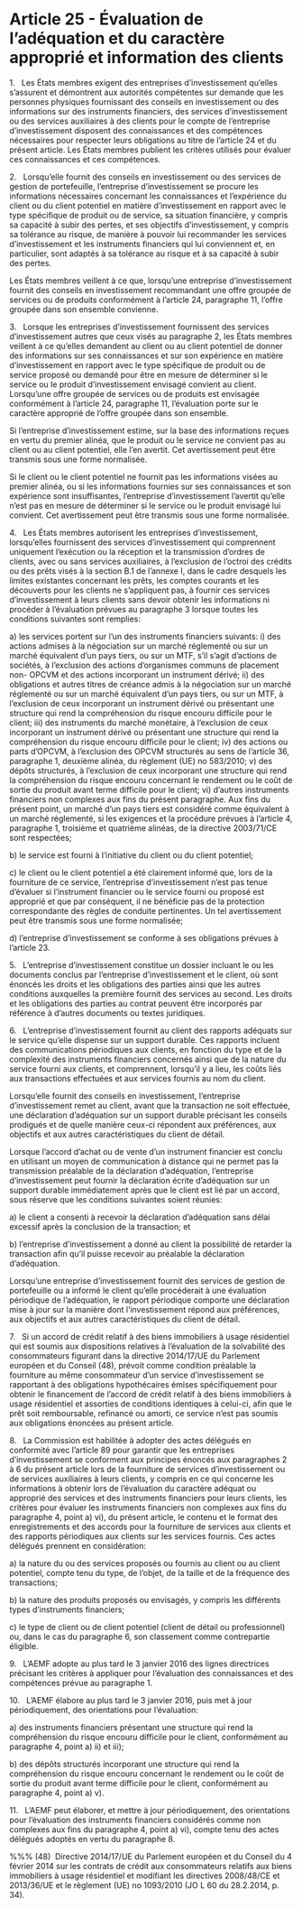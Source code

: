 # Article 25 - Évaluation de l’adéquation et du caractère approprié et information des clients


1.   Les États membres exigent des entreprises d’investissement qu’elles s’assurent et démontrent aux autorités compétentes sur demande que les personnes physiques fournissant des conseils en investissement ou des informations sur des instruments financiers, des services d’investissement ou des services auxiliaires à des clients pour le compte de l’entreprise d’investissement disposent des connaissances et des compétences nécessaires pour respecter leurs obligations au titre de l’article 24 et du présent article. Les États membres publient les critères utilisés pour évaluer ces connaissances et ces compétences.

2.   Lorsqu’elle fournit des conseils en investissement ou des services de gestion de portefeuille, l’entreprise d’investissement se procure les informations nécessaires concernant les connaissances et l’expérience du client ou du client potentiel en matière d’investissement en rapport avec le type spécifique de produit ou de service, sa situation financière, y compris sa capacité à subir des pertes, et ses objectifs d’investissement, y compris sa tolérance au risque, de manière à pouvoir lui recommander les services d’investissement et les instruments financiers qui lui conviennent et, en particulier, sont adaptés à sa tolérance au risque et à sa capacité à subir des pertes.

Les États membres veillent à ce que, lorsqu’une entreprise d’investissement fournit des conseils en investissement recommandant une offre groupée de services ou de produits conformément à l’article 24, paragraphe 11, l’offre groupée dans son ensemble convienne.

3.   Lorsque les entreprises d’investissement fournissent des services d’investissement autres que ceux visés au paragraphe 2, les États membres veillent à ce qu’elles demandent au client ou au client potentiel de donner des informations sur ses connaissances et sur son expérience en matière d’investissement en rapport avec le type spécifique de produit ou de service proposé ou demandé pour être en mesure de déterminer si le service ou le produit d’investissement envisagé convient au client. Lorsqu’une offre groupée de services ou de produits est envisagée conformément à l’article 24, paragraphe 11, l’évaluation porte sur le caractère approprié de l’offre groupée dans son ensemble.

Si l’entreprise d’investissement estime, sur la base des informations reçues en vertu du premier alinéa, que le produit ou le service ne convient pas au client ou au client potentiel, elle l’en avertit. Cet avertissement peut être transmis sous une forme normalisée.

Si le client ou le client potentiel ne fournit pas les informations visées au premier alinéa, ou si les informations fournies sur ses connaissances et son expérience sont insuffisantes, l’entreprise d’investissement l’avertit qu’elle n’est pas en mesure de déterminer si le service ou le produit envisagé lui convient. Cet avertissement peut être transmis sous une forme normalisée.

4.   Les États membres autorisent les entreprises d’investissement, lorsqu’elles fournissent des services d’investissement qui comprennent uniquement l’exécution ou la réception et la transmission d’ordres de clients, avec ou sans services auxiliaires, à l’exclusion de l’octroi des crédits ou des prêts visés à la section B.1 de l’annexe I, dans le cadre desquels les limites existantes concernant les prêts, les comptes courants et les découverts pour les clients ne s’appliquent pas, à fournir ces services d’investissement à leurs clients sans devoir obtenir les informations ni procéder à l’évaluation prévues au paragraphe 3 lorsque toutes les conditions suivantes sont remplies:

a) les services portent sur l’un des instruments financiers suivants: i) des actions admises à la négociation sur un marché réglementé ou sur un marché équivalent d’un pays tiers, ou sur un MTF, s’il s’agit d’actions de sociétés, à l’exclusion des actions d’organismes communs de placement non- OPCVM et des actions incorporant un instrument dérivé; ii) des obligations et autres titres de créance admis à la négociation sur un marché réglementé ou sur un marché équivalent d’un pays tiers, ou sur un MTF, à l’exclusion de ceux incorporant un instrument dérivé ou présentant une structure qui rend la compréhension du risque encouru difficile pour le client; iii) des instruments du marché monétaire, à l’exclusion de ceux incorporant un instrument dérivé ou présentant une structure qui rend la compréhension du risque encouru difficile pour le client; iv) des actions ou parts d’OPCVM, à l’exclusion des OPCVM structurés au sens de l’article 36, paragraphe 1, deuxième alinéa, du règlement (UE) no 583/2010; v) des dépôts structurés, à l’exclusion de ceux incorporant une structure qui rend la compréhension du risque encouru concernant le rendement ou le coût de sortie du produit avant terme difficile pour le client; vi) d’autres instruments financiers non complexes aux fins du présent paragraphe. Aux fins du présent point, un marché d’un pays tiers est considéré comme équivalent à un marché réglementé, si les exigences et la procédure prévues à l’article 4, paragraphe 1, troisième et quatrième alinéas, de la directive 2003/71/CE sont respectées;

b) le service est fourni à l’initiative du client ou du client potentiel;

c) le client ou le client potentiel a été clairement informé que, lors de la fourniture de ce service, l’entreprise d’investissement n’est pas tenue d’évaluer si l’instrument financier ou le service fourni ou proposé est approprié et que par conséquent, il ne bénéficie pas de la protection correspondante des règles de conduite pertinentes. Un tel avertissement peut être transmis sous une forme normalisée;

d) l’entreprise d’investissement se conforme à ses obligations prévues à l’article 23.

5.   L’entreprise d’investissement constitue un dossier incluant le ou les documents conclus par l’entreprise d’investissement et le client, où sont énoncés les droits et les obligations des parties ainsi que les autres conditions auxquelles la première fournit des services au second. Les droits et les obligations des parties au contrat peuvent être incorporés par référence à d’autres documents ou textes juridiques.

6.   L’entreprise d’investissement fournit au client des rapports adéquats sur le service qu’elle dispense sur un support durable. Ces rapports incluent des communications périodiques aux clients, en fonction du type et de la complexité des instruments financiers concernés ainsi que de la nature du service fourni aux clients, et comprennent, lorsqu’il y a lieu, les coûts liés aux transactions effectuées et aux services fournis au nom du client.

Lorsqu’elle fournit des conseils en investissement, l’entreprise d’investissement remet au client, avant que la transaction ne soit effectuée, une déclaration d’adéquation sur un support durable précisant les conseils prodigués et de quelle manière ceux-ci répondent aux préférences, aux objectifs et aux autres caractéristiques du client de détail.

Lorsque l’accord d’achat ou de vente d’un instrument financier est conclu en utilisant un moyen de communication à distance qui ne permet pas la transmission préalable de la déclaration d’adéquation, l’entreprise d’investissement peut fournir la déclaration écrite d’adéquation sur un support durable immédiatement après que le client est lié par un accord, sous réserve que les conditions suivantes soient réunies:

a) le client a consenti à recevoir la déclaration d’adéquation sans délai excessif après la conclusion de la transaction; et

b) l’entreprise d’investissement a donné au client la possibilité de retarder la transaction afin qu’il puisse recevoir au préalable la déclaration d’adéquation.

Lorsqu’une entreprise d’investissement fournit des services de gestion de portefeuille ou a informé le client qu’elle procéderait à une évaluation périodique de l’adéquation, le rapport périodique comporte une déclaration mise à jour sur la manière dont l’investissement répond aux préférences, aux objectifs et aux autres caractéristiques du client de détail.

7.   Si un accord de crédit relatif à des biens immobiliers à usage résidentiel qui est soumis aux dispositions relatives à l’évaluation de la solvabilité des consommateurs figurant dans la directive 2014/17/UE du Parlement européen et du Conseil (48), prévoit comme condition préalable la fourniture au même consommateur d’un service d’investissement se rapportant à des obligations hypothécaires émises spécifiquement pour obtenir le financement de l’accord de crédit relatif à des biens immobiliers à usage résidentiel et assorties de conditions identiques à celui-ci, afin que le prêt soit remboursable, refinancé ou amorti, ce service n’est pas soumis aux obligations énoncées au présent article.

8.   La Commission est habilitée à adopter des actes délégués en conformité avec l’article 89 pour garantir que les entreprises d’investissement se conforment aux principes énoncés aux paragraphes 2 à 6 du présent article lors de la fourniture de services d’investissement ou de services auxiliaires à leurs clients, y compris en ce qui concerne les informations à obtenir lors de l’évaluation du caractère adéquat ou approprié des services et des instruments financiers pour leurs clients, les critères pour évaluer les instruments financiers non complexes aux fins du paragraphe 4, point a) vi), du présent article, le contenu et le format des enregistrements et des accords pour la fourniture de services aux clients et des rapports périodiques aux clients sur les services fournis. Ces actes délégués prennent en considération:

a) la nature du ou des services proposés ou fournis au client ou au client potentiel, compte tenu du type, de l’objet, de la taille et de la fréquence des transactions;

b) la nature des produits proposés ou envisagés, y compris les différents types d’instruments financiers;

c) le type de client ou de client potentiel (client de détail ou professionnel) ou, dans le cas du paragraphe 6, son classement comme contrepartie éligible.

9.   L’AEMF adopte au plus tard le 3 janvier 2016 des lignes directrices précisant les critères à appliquer pour l’évaluation des connaissances et des compétences prévue au paragraphe 1.

10.   L’AEMF élabore au plus tard le 3 janvier 2016, puis met à jour périodiquement, des orientations pour l’évaluation:

a) des instruments financiers présentant une structure qui rend la compréhension du risque encouru difficile pour le client, conformément au paragraphe 4, point a) ii) et iii);

b) des dépôts structurés incorporant une structure qui rend la compréhension du risque encouru concernant le rendement ou le coût de sortie du produit avant terme difficile pour le client, conformément au paragraphe 4, point a) v).

11.   L’AEMF peut élaborer, et mettre à jour périodiquement, des orientations pour l’évaluation des instruments financiers considérés comme non complexes aux fins du paragraphe 4, point a) vi), compte tenu des actes délégués adoptés en vertu du paragraphe 8.

%%% (48)  Directive 2014/17/UE du Parlement européen et du Conseil du 4 février 2014 sur les contrats de crédit aux consommateurs relatifs aux biens immobiliers à usage résidentiel et modifiant les directives 2008/48/CE et 2013/36/UE et le règlement (UE) no 1093/2010 (JO L 60 du 28.2.2014, p. 34).
